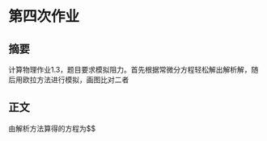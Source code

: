 第四次作业
=================

摘要
----------------
计算物理作业1.3，题目要求模拟阻力。首先根据常微分方程轻松解出解析解，随后用欧拉方法进行模拟，画图比对二者

正文
----------------
由解析方法算得的方程为$$

